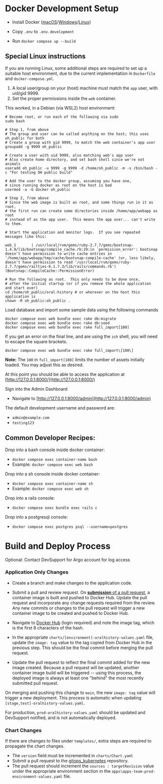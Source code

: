 # Docker Development Setup

- Install Docker ([macOS](https://docs.docker.com/docker-for-mac/install/)/[Windows](https://docs.docker.com/docker-for-windows/install/)/[Linux](https://docs.docker.com/engine/install/))

- Copy `.env` to `.env.development`
- Run `docker compose up --build`

## Special Linux instructions

If you are running Linux, some additional steps are required to set up a suitable host environment,
due to the current implementation in `Dockerfile` and `docker-compose.yml`.

1. A local user/group on your (host) machine must match the `app` user, with uid/gid 9999.
2. Set the proper permissions inside the `web` container.

This worked, in a Debian (via WSL2) host environment:
```
# Become root, or run each of the following via sudo
sudo bash

# Step 1, from above
# The group and user can be called anything on the host; this uses oh_public for both
# Create a group with gid 9999, to match the web container's app user
groupadd -g 9999 oh_public

# Create a user with uid 9999, also matching web's app user
# Also create home directory, and set bash shell since we're not animals
useradd oh_public -u 9999 -g 9999 -d /home/oh_public -m -s /bin/bash -c "For testing OH public build"

# Add the user to the docker group, assuming you have one,
# since running docker as root on the host is bad
usermod -a -G docker oh_public

# Step 2, from above
# Since the web image is built as root, and some things run in it as root,
# the first run can create some directories inside /home/app/webapp as root
# instead of as the app user.  This means the app user... can't write to them.

# Start the application and monitor logs.  If you see repeated messages like this:

web_1       | /usr/local/rvm/gems/ruby-2.7.7/gems/bootsnap-1.4.9/lib/bootsnap/compile_cache.rb:29:in `permission_error': bootsnap doesn't have permission to write cache entries in '/home/app/webapp/tmp/cache/bootsnap-compile-cache' (or, less likely, doesn't have permission to read '/usr/local/rvm/gems/ruby-2.7.7/gems/railties-6.1.7.3/lib/rails/commands.rb') (Bootsnap::CompileCache::PermissionError)

# Run the following as root.  This only needs to be done once,
# after the initial startup (or if you remove the whole application and start over)
cd /home/oh_public/oral-history # or wherever on the host this application is
chown -R oh_public:oh_public .
```

Load database and import some sample data using the following commands

```
docker compose exec web bundle exec rake db:migrate
docker compose exec web bundle exec rake db:seed
docker compose exec web bundle exec rake full_import[100]
```

If you get an error on the final line, and are using the `zsh` shell, you will need to escape the square brackets.

```
docker compose exec web bundle exec rake full_import\[100\]
```

**Note:** The `100` in `full_import[100]` limits the number of assets initially loaded. You may adjust this as desired.

At this point you should be able to access the application at [http://127.0.0.1:8000/](http://127.0.0.1:8000/)

Sign into the Admin Dashboard

- Navigate to [http://127.0.0.1:8000/admin](http://127.0.0.1:8000/admin)

The default development username and password are:

- `admin@example.com`
- `testing123`

## Common Developer Recipes:

Drop into a bash console inside docker container:

- `docker compose exec container-name bash`
- Example: `docker compose exec web bash`

Drop into a sh console inside docker container:

- `docker compose exec container-name sh`
- Example: `docker compose exec web sh`

Drop into a rails console:

- `docker compose exec bundle exec rails c`

Drop into a postgresql console:

- `docker compose exec postgres psql --username=postgres`

# Build and Deploy Process

Optional: Contact DevSupport for Argo account for log access

### Application Only Changes

- Create a branch and make changes to the application code.

- Submit a pull and review request. On [**submission** of a pull request](https://github.com/UCLALibrary/oral-history/blob/main/.github/workflows/build-dockerhub.yml), a container image is built and pushed to Docker Hub. Update the pull request and incorporate any change requests required from the review. Any new commits or changes to the pull request will trigger a new container image to be created and pushed to Docker Hub.

- Navigate to [Docker Hub](https://hub.docker.com/repository/docker/uclalibrary/oral-history) (login required) and note the image tag, which is the first 8 characters of the hash.

- In the appropriate `charts/[environment]-oralhistory-values.yaml` file, update the `image: tag` value to the tag copied from Docker Hub in the previous step. This should be the final commit before merging the pull request.

- Update the pull request to reflect the final commit added for the new image created.
  Because a pull request will be updated, another container image build will be triggered -- using this process, the deployed image is always at least one "behind" the most recently submitted pull request.

On merging and pushing this change to `main`, the new `image: tag` value will trigger a new deployment. This process is automatic when updating `[stage,test]-oralhistory-values.yaml`.

For production, `prod-oralhistory-values.yaml` should be updated and DevSupport notified, and is not automatically deployed.

### Chart Changes

If there are changes to files under `templates/`, extra steps are required to propagate the chart changes.

- The `version` field must be incremented in `charts/Chart.yaml`
- Submit a pull request to the [gitops_kubernetes](https://github.com/UCLALibrary/gitops_kubernetes) repository.
- The pull request should increment the `sources : targetRevision` value under the appropriate environment section in the `apps\apps-team-prod-environment-values.yaml` file.

